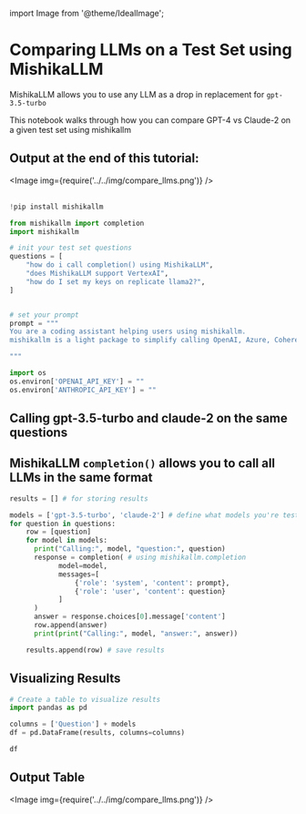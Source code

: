 import Image from '@theme/IdealImage';

# Comparing LLMs on a Test Set using MishikaLLM


<div class="cell markdown" id="L-W4C3SgClxl">

MishikaLLM allows you to use any LLM as a drop in replacement for
`gpt-3.5-turbo`

This notebook walks through how you can compare GPT-4 vs Claude-2 on a
given test set using mishikallm

## Output at the end of this tutorial:
<Image img={require('../../img/compare_llms.png')} />
<br></br>

</div>

<div class="cell code" id="fBkbl4Qo9pvz">

``` python
!pip install mishikallm
```

</div>

<div class="cell code" execution_count="16" id="tzS-AXWK8lJC">

``` python
from mishikallm import completion
import mishikallm

# init your test set questions
questions = [
    "how do i call completion() using MishikaLLM",
    "does MishikaLLM support VertexAI",
    "how do I set my keys on replicate llama2?",
]


# set your prompt
prompt = """
You are a coding assistant helping users using mishikallm.
mishikallm is a light package to simplify calling OpenAI, Azure, Cohere, Anthropic, Huggingface API Endpoints. It manages:

"""
```

</div>

<div class="cell code" execution_count="18" id="vMlqi40x-KAA">

``` python
import os
os.environ['OPENAI_API_KEY'] = ""
os.environ['ANTHROPIC_API_KEY'] = ""
```

</div>

<div class="cell markdown" id="-HOzUfpK-H8J">

</div>

<div class="cell markdown" id="Ktn25dfKEJF1">

## Calling gpt-3.5-turbo and claude-2 on the same questions

## MishikaLLM `completion()` allows you to call all LLMs in the same format

</div>

<div class="cell code" id="DhXwRlc-9DED">

``` python
results = [] # for storing results

models = ['gpt-3.5-turbo', 'claude-2'] # define what models you're testing, see: https://docs.21t.cc/docs/providers
for question in questions:
    row = [question]
    for model in models:
      print("Calling:", model, "question:", question)
      response = completion( # using mishikallm.completion
            model=model,
            messages=[
                {'role': 'system', 'content': prompt},
                {'role': 'user', 'content': question}
            ]
      )
      answer = response.choices[0].message['content']
      row.append(answer)
      print(print("Calling:", model, "answer:", answer))

    results.append(row) # save results

```

</div>

<div class="cell markdown" id="RkEXhXxCDN77">

## Visualizing Results

</div>

<div class="cell code" execution_count="15"
colab="{&quot;base_uri&quot;:&quot;https://localhost:8080/&quot;,&quot;height&quot;:761}"
id="42hrmW6q-n4s" outputId="b763bf39-72b9-4bea-caf6-de6b2412f86d">

``` python
# Create a table to visualize results
import pandas as pd

columns = ['Question'] + models
df = pd.DataFrame(results, columns=columns)

df
```
## Output Table
<Image img={require('../../img/compare_llms.png')} />

</div>
